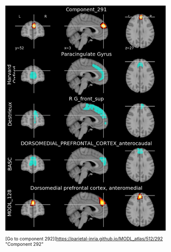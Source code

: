 


![291](preliminary/291.jpg "Component 291")

[Go to component 292](https://parietal-inria.github.io/MODL_atlas/512/292 "Component 292"